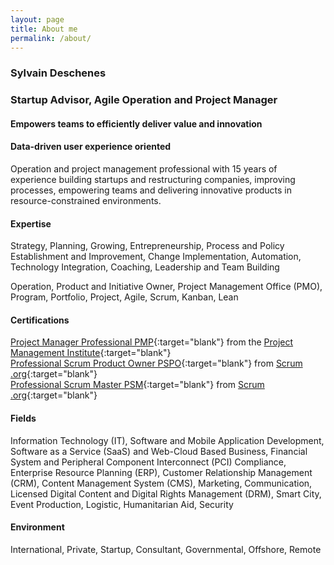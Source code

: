 ```yaml
---
layout: page
title: About me
permalink: /about/
---
```


### Sylvain Deschenes
### Startup Advisor, Agile Operation and Project Manager

#### Empowers teams to efficiently deliver value and innovation
#### Data-driven user experience oriented

Operation and project management professional with 15 years of experience building startups and restructuring companies, improving processes, empowering teams and delivering innovative products in resource-constrained environments.

#### Expertise
Strategy, Planning, Growing, Entrepreneurship, Process and Policy Establishment and Improvement, Change Implementation, Automation, Technology Integration, Coaching, Leadership and Team Building

Operation, Product and Initiative Owner, Project Management Office (PMO), Program, Portfolio, Project, Agile, Scrum, Kanban, Lean

#### Certifications
[Project Manager Professional PMP](https://www.youracclaim.com/badges/64d16da5-8c55-4017-9b50-dd10748ae314){:target="blank"} from the [Project Management Institute](https://www.pmi.org){:target="blank"}  
[Professional Scrum Product Owner PSPO](https://www.scrum.org/user/271692){:target="blank"} from [Scrum .org](https://www.scrum.org){:target="blank"}  
[Professional Scrum Master PSM](https://www.scrum.org/user/271692){:target="blank"} from [Scrum .org](https://www.scrum.org){:target="blank"}

#### Fields
Information Technology (IT), Software and Mobile Application Development, Software as a Service (SaaS) and Web-Cloud Based Business, Financial System and Peripheral Component Interconnect (PCI) Compliance, Enterprise Resource Planning (ERP), Customer Relationship Management (CRM), Content Management System (CMS), Marketing, Communication, Licensed Digital Content and Digital Rights Management (DRM), Smart City, Event Production, Logistic, Humanitarian Aid, Security

#### Environment
International, Private, Startup, Consultant, Governmental, Offshore, Remote
